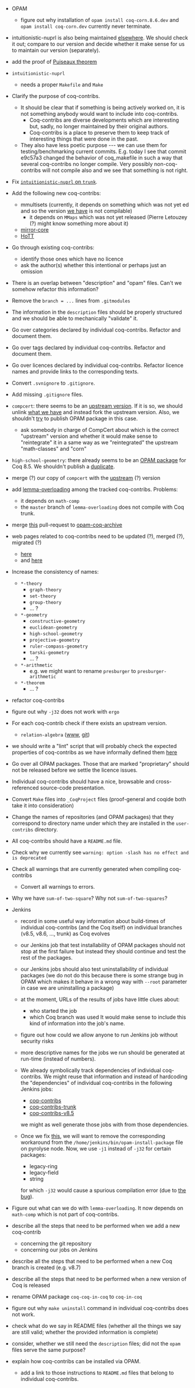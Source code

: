  - OPAM
   - figure out why installation of `opam install coq-corn.8.6.dev` and `opam install coq-corn.dev` currently never terminate.
 - intuitionistic-nuprl is also being maintained [elsewhere](https://github.com/vrahli/NuprlInCoq). We should check it out; compare to our version and decide whether it make sense for us to maintain our version (separately).
 - add the proof of [Puiseaux theorem](https://scm.gforge.inria.fr/anonscm/git/puiseuxth/puiseuxth.git)
 - `intuitionistic-nuprl`
   - needs a proper `Makefile` and `Make`
 - Clarify the purpose of coq-contribs.
   - It should be clear that if something is being actively worked on,
     it is not something anybody would want to include into coq-contribs.
     - Coq-contribs are diverse developments which are interesting but, sadly, no longer maintained by their original authors.
     - Coq-contribs is a place to preserve them to keep track of interesting things that were done in the past.
   - They also have less poetic purpose --- we can use them for testing/benchmarking current commits.
     E.g. today I see that commit e9c57a3 changed the behavior of coq_makefile in such a way that several
     coq-contribs no longer compile. Very possibly non-coq-contribs will not compile also
     and we see that something is not right.
 - Fix [`intuitionistic-nuprl` on `trunk`](https://ci.inria.fr/coq/job/bench-intuitionistic-nuprl/34/console).
 - Add the following new coq-contribs:
   - mmultisets (currently, it depends on something which was not yet 
   ed and so the version [we have](https://github.com/coq-contribs/mmultisets) is not compilable)
     - it depends on `MMaps` which was not yet released (Pierre Letouzey (?) might know something more about it)
   - [mirror-core](https://github.com/coq-contribs/coq-contribs/issues/1)
   - [HoTT](https://github.com/coq-contribs/coq-contribs/issues/2)
 - Go through existing coq-contribs:
   - identify those ones which have no licence
   - ask the author(s) whether this intentional or perhaps just an omission
 - There is an overlap between "description" and "opam" files. Can't we somehow refactor this information?
 - Remove the `branch = ...` lines from `.gitmodules`
 - The information in the `description` files should be properly structured and we should be able to mechanically "validate" it.
 - Go over categories declared by individual coq-contribs. Refactor and document them.
 - Go over tags declared by individual coq-contribs. Refactor and document them.
 - Go over licences declared by individual coq-contribs. Refactor licence names and provide links to the corresponding texts.
 - Convert `.svnignore` to `.gitignore`.
 - Add missing `.gitignore` files.
 - `compcert`: there seems to be an [upstream version](https://github.com/coq/opam-coq-archive/blob/master/released/packages/coq-compcert/coq-compcert.2.6.0/opam). If it is so, we should unlink [what we have](https://github.com/coq-contribs/compcert/tree/master) and instead fork the upstream version. Also, we shouldn't [try](https://github.com/matej-kosik/opam-coq-archive/tree/master/released/packages/coq-compcert/coq-compcert.8.5.0) to publish OPAM package in this case.
   - ask somebody in charge of CompCert about which is the correct "upstream" version
     and whether it would make sense to "reintegrate" it in a same way as we "reintegrated"
     the upstream "math-classes" and "corn"
 - `high-school-geometry`: there already seems to be an [OPAM package](https://github.com/matej-kosik/opam-coq-archive/tree/master/released/packages/coq-high-school-geometry/coq-high-school-geometry.1.0.0) for Coq 8.5. We shouldn't publish a [duplicate](https://github.com/matej-kosik/opam-coq-archive/tree/master/released/packages/coq-high-school-geometry/coq-high-school-geometry.8.5.0).
 - merge (?) our copy of `compcert` with the [upstream](https://github.com/AbsInt/CompCert) (?) version
 - add [lemma-overloading](https://github.com/coq-contribs/lemma-overloading) among the tracked coq-contribs. Problems:
   - it depends on `math-comp`
   - the `master` branch of `lemma-overloading` does not compile with Coq trunk.
 - merge [this](https://github.com/coq/opam-coq-archive/pull/72) pull-request to [opam-coq-archive](https://github.com/coq/opam-coq-archive)
 - web pages related to coq-contribs need to be updated (?), merged (?), migrated (?)
   - [here](http://www.lix.polytechnique.fr/coq/pylons/contribs/index)
   - and [here](http://coq.inria.fr/opam/www/archive.html)
 - Increase the consistency of names:
   - `*-theory` 
     - `graph-theory`
     - `set-theory`
     - `group-theory`
     - ... ?
   - `*-geometry`
     - `constructive-geometry`
     - `euclidean-geometry`
     - `high-school-geometry`
     - `projective-geometry`
     - `ruler-compass-geometry`
     - `tarski-geometry`
     - ... ?
   - `*-arithmetic`
     - e.g. we might want to rename `presburger` to `presburger-arithmetic`
   - `*-theorem`
     - ... ?
 - refactor coq-contribs
 - figure out why `-j32` does not work with `ergo`
 - For each coq-contrib check if there exists an upstream version.
   - `relation-algebra` ([www](http://perso.ens-lyon.fr/damien.pous/ra/), [git](https://github.com/damien-pous/relation-algebra))
 - we should write a "lint" script that will probably check the expected properties of coq-contribs as we have informally defined them [here](https://github.com/coq-contribs/coq-contribs/blob/master/FAQ.md#what-are-the-common-properties-of-all-coq-contribs)
 - Go over all OPAM packages. Those that are marked "proprietary" should not be released before we settle the licence issues.
 - Individual coq-contribs should have a nice, browsable and cross-referenced source-code presentation.
 - Convert `Make` files into `_CoqProject` files (proof-general and coqide both take it into consideration)
 - Change the names of repositories (and OPAM packages) that they correspond to directory name under which they are installed in the `user-contribs` directory.
 - All coq-contribs should have a `README.md` file.
 - Check why we currently see `warning: option -slash has no effect and is deprecated`
 - Check all warnings that are currently generated when compiling coq-contribs
   - Convert all warnings to errors.
 - Why we have `sum-of-two-square`? Why not `sum-of-two-squares`?
 - Jenkins
   - record in some useful way information about build-times of individual coq-contribs (and the Coq itself) on individual branches (v8.5, v8.6, ..., trunk) as Coq evolves
   - our Jenkins job that test installability of OPAM packages should not stop at the first failure but instead they should continue and test the rest of the packages.
   - our Jenkins jobs should also test uninstallability of individual packages
     (we do not do this because there is some strange bug in OPAM which makes it behave in a wrong way with `--root` parameter in case we are uninstalling a package)
   - at the moment, URLs of the results of jobs have little clues about:
     - who started the job
     - which Coq branch was used
     It would make sense to include this kind of information into the job's name.
   - figure out how could we allow anyone to run Jenkins job without security risks
   - more descriptive names for the jobs we run should be generated at run-time (instead of numbers).
   - We already symbolically track dependencies of individual coq-contribs. We might reuse that information and instead of hardcoding the "dependencies" of individual coq-contribs in the following Jenkins jobs:
     - [coq-contribs](https://ci.inria.fr/coq/view/coq-contribs/job/coq-contribs/)
     - [coq-contribs-trunk](https://ci.inria.fr/coq/view/coq-contribs/job/coq-contribs-trunk/)
     - [coq-contribs-v8.5](https://ci.inria.fr/coq/view/coq-contribs/job/coq-contribs-v8.5/)
   
     we might as well generate those jobs with from those dependencies.
   - Once we fix [this](https://coq.inria.fr/bugs/show_bug.cgi?id=4894), we will want to remove the corresponding workaround from the `/home/jenkins/bin/opam-install-package` file on pyrolyse node. Now, we use `-j1` instead of `-j32` for certain packages:
     - legacy-ring
     - legacy-field
     - string
     
     for which `-j32` would cause a spurious compilation error (due to [the bug](https://coq.inria.fr/bugs/show_bug.cgi?id=4894)).
 - Figure out what can we do with `lemma-overloading`. It now depends on `math-comp` which is not part of coq-contribs.
 - describe all the steps that need to be performed when we add a new coq-contrib
   - concerning the git repository
   - concerning our jobs on Jenkins
 - describe all the steps that need to be performed when a new Coq branch is created (e.g. v8.7)
 - describe all the steps that need to be performed when a new version of Coq is released
 - rename OPAM package `coq-coq-in-coq` to `coq-in-coq`

- figure out why `make uninstall` command in individual coq-contribs does not work.
- check what do we say in README files (whether all the things we say are still valid; whether the provided information is complete)
- consider, whether we still need the `description` files; did not the `opam` files serve the same purpose?
- explain how coq-contribs can be installed via OPAM.
  - add a link to those instructions to `README.md` files that belong to individual coq-contribs.
